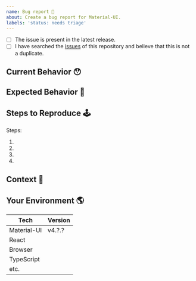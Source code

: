 ```yaml
---
name: Bug report 🐛
about: Create a bug report for Material-UI.
labels: 'status: needs triage'
---
```


<!-- Provide a general summary of the issue in the Title above -->

<!--
  Thank you very much for contributing to Material-UI by creating an issue! ❤️
  To avoid duplicate issues we ask you to check off the following list.
-->

<!-- Checked checkbox should look like this: [x] -->

- [ ] The issue is present in the latest release.
- [ ] I have searched the [issues](https://github.com/mui-org/material-ui/issues) of this repository and believe that this is not a duplicate.

## Current Behavior 😯

<!-- Describe what happens instead of the expected behavior. -->

## Expected Behavior 🤔

<!-- Describe what should happen. -->

## Steps to Reproduce 🕹

<!--
  Provide a link to a live example (you can use codesandbox.io) and an unambiguous set of steps to reproduce this bug.
  Include code to reproduce, if relevant (which it most likely is).

  You should use the official codesandbox template as a starting point: https://mui.com/r/issue-template-next

  If you have an issue concerning TypeScript please start from this TypeScript playground: https://mui.com/r/ts-issue-template

  Issues without some form of live example have a longer response time.
-->

Steps:

1.
2.
3.
4.

## Context 🔦

<!--
  What are you trying to accomplish? How has this issue affected you?
  Providing context helps us come up with a solution that is most useful in the real world.
-->

## Your Environment 🌎

<!--
  Include as many relevant details about the environment with which you experienced the bug.
  If you encounter issues with typescript please include version and tsconfig.
-->

| Tech        | Version |
| ----------- | ------- |
| Material-UI | v4.?.?  |
| React       |         |
| Browser     |         |
| TypeScript  |         |
| etc.        |         |
